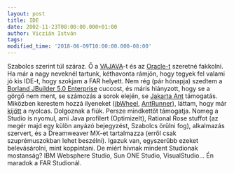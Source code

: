```yaml
---
layout: post
title: IDE
date: 2002-11-23T08:00:00.000+01:00
author: Viczián István
tags:
modified_time: '2018-06-09T10:00:00.000-08:00'
---
```


Szabolcs szerint túl száraz. Ő a
[VAJAVA](http://www.ibm.com/software/awdtools/vajava/)-t és az
[Oracle-t](http://www.oracle.com/ip/deploy/database/oracle9i/) szeretné
fakkolni. Ha már a nagy neveknél tartunk, kéthavonta rámjön, hogy tegyek
fel valami jó kis IDE-t, hogy szokjam a FAR helyett. Nem rég (pár
hónapja) szedtem a [Borland JBuilder 5.0
Enterprise](http://www.borland.com/jbuilder/index.html) cuccost, és
máris hiányzott, hogy se a görgő nem ment, se számozás a sorok elején,
se [Jakarta Ant](http://ant.apache.org/) támogatás. Miközben kerestem
hozzá ilyeneket ([jbWheel](http://czerwonykapturek.tripod.com/),
[AntRunner](http://antrunner.sourceforge.net/)), láttam, hogy már
[kijött](http://www.prog.hu/news.php?qnid=795) a nyolcas. Dolgoznak a
fiúk. Persze mindkettőt támogatja. Nomeg a Studio is nyomul, ami Java
profilert (OptimizeIt), Rational Rose stuffot (az megér majd egy külön
anyázó bejegyzést, Szabolcs örülni fog), alkalmazás szervert, és a
Dreamweaver MX-et tartalmazza (erről csak szuprémuszokban lehet
beszélni). Igazuk van, egyszerűbb ezeket belevásárolni, mint koppintani.
De miért hívnak mindent Studionak mostanság? IBM Websphere Studio, Sun
ONE Studio, VisualStudio... Én maradok a FAR Studionál.
